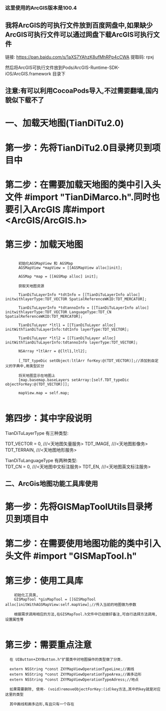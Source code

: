 
### 这里使用的ArcGIS版本是100.4

## 我将ArcGIS的可执行文件放到百度网盘中,如果缺少ArcGIS可执行文件可以通过网盘下载ArcGIS可执行文件
链接: https://pan.baidu.com/s/1aXS7YAhzK8ufMhRPp4cCWA 提取码: rpxj 

然后将ArcGIS可执行文件放到Pods/ArcGIS-Runtime-SDK-iOS/ArcGIS.framework 目录下

## 注意:有可以利用CocoaPods导入,不过需要翻墙,国内貌似下载不了

# 一、加载天地图(TianDiTu2.0)
# 第一步：先将TianDiTu2.0目录拷贝到项目中
# 第二步：在需要加载天地图的类中引入头文件  #import "TianDiMarco.h".同时也要引入ArcGIS 库#import <ArcGIS/ArcGIS.h>
# 第三步：加载天地图

  ```
  
        初始化AGSMapView 和 AGSMap
        AGSMapView *mapView = [[AGSMapView alloc]init];

        AGSMap *map = [[AGSMap alloc] init];

        获取天地图资源

        TianDiTuLayerInfo *tdtInfo = [[TianDiTuLayerInfo alloc] initwithlayerType:TDT_VECTOR SpatialReferenceWKID:TDT_MERCATOR];

        TianDiTuLayerInfo *tdtannoInfo = [[TianDiTuLayerInfo alloc] initwithlayerType:TDT_VECTOR LanguageType:TDT_CN SpatialReferenceWKID:TDT_MERCATOR];

        TianDiTuLayer *ltl1 = [[TianDiTuLayer alloc] initWithTianDiTuLayerInfo:tdtInfo layerType:TDT_VECTOR];

        TianDiTuLayer *ltl2 = [[TianDiTuLayer alloc] initWithTianDiTuLayerInfo:tdtannoInfo layerType:TDT_VECTOR];

        NSArray *ltlArr = @[ltl1,ltl2];

        [_TDT_typeDic setObject:ltlArr forKey:@(TDT_VECTOR)];//添加到自定义的字典中,用类型区分

        将天地图显示在地图上
        [map.basemap.baseLayers setArray:[self.TDT_typeDic objectForKey:@(TDT_VECTOR)]];

        mapView.map = self.map;
    
``` 
# 第四步：其中字段说明

TianDiTuLayerType 有三种类型:  

TDT_VECTOR = 0, ///<天地图矢量服务>
TDT_IMAGE, ///<天地图影像务>
TDT_TERRAIN, ///<天地图地形服务>

TianDiTuLanguageType 有两种类型:  
TDT_CN = 0, ///<天地图中文标注服务>
TDT_EN, ///<天地图英文标注服务>


## 二、ArcGis地图功能工具库使用

# 第一步：先将GISMapToolUtils目录拷贝到项目中

# 第二步：在需要使用地图功能的类中引入头文件  #import "GISMapTool.h"

# 第三步：使用工具库

  ```
      初始化工具类,
      GISMapTool *gisMapTool = [[GISMapTool alloc]initWithAGSMapView:self.mapView];//传入当前的地图做为参数

      根据需求调用相应的方法,在GISMapTool.h文件中已经做好备注,可自行选择方法调用,设置属性等


  ```  
  
  # 第三步：需要重点注意
  
      在 UIButton+ZXYButton.h"扩展类中对地图操作的类型做了分类.

      extern NSString *const ZXYMapViewOperationTypeLine;//画线
      extern NSString *const ZXYMapViewOperationTypeArea;//画多边形
      extern NSString *const ZXYMapViewOperationTypeAdress;//地点

      如果需要删除, 使用- (void)removeObjectForKey:(id)key方法,其中的key就是对应这里的类型

      其中画线和画多边形,有且只有一个存在
